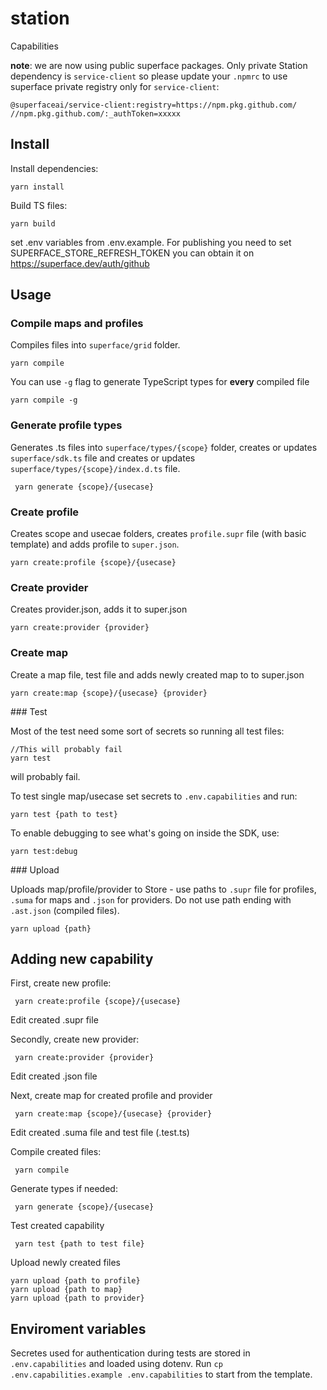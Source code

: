 # station
Capabilities

**note**: we are now using public superface packages. Only private Station dependency is `service-client` so please update your `.npmrc` to use superface private registry only for `service-client`:

```
@superfaceai/service-client:registry=https://npm.pkg.github.com/
//npm.pkg.github.com/:_authToken=xxxxx
```

## Install

Install dependencies: 
```
yarn install
```

Build TS files:
```
yarn build
```
set .env variables from .env.example. For publishing you need to set SUPERFACE_STORE_REFRESH_TOKEN you can obtain it on https://superface.dev/auth/github

## Usage

### Compile maps and profiles

Compiles files into `superface/grid` folder.

```
yarn compile
```

You can use `-g` flag to generate TypeScript types for **every** compiled file

```
yarn compile -g
```

### Generate profile types

Generates .ts files into `superface/types/{scope}` folder, creates or updates `superface/sdk.ts` file and creates or updates `superface/types/{scope}/index.d.ts` file.

```
 yarn generate {scope}/{usecase}
```

### Create profile

Creates scope and usecae folders, creates `profile.supr` file (with basic template) and adds profile to `super.json`.

```
yarn create:profile {scope}/{usecase} 
```

### Create provider

Creates provider.json, adds it to super.json

```
yarn create:provider {provider}
```

### Create map

Create a map file, test file and adds newly created map to to super.json

```
yarn create:map {scope}/{usecase} {provider}
```

### Test

Most of the test need some sort of secrets so running all test files:
```
//This will probably fail
yarn test
```
will probably fail.

To test single map/usecase set secrets to `.env.capabilities` and run: 

```
yarn test {path to test}
```

To enable debugging to see what's going on inside the SDK, use:

```
yarn test:debug
```

### Upload

Uploads map/profile/provider to Store - use paths to `.supr` file for profiles, `.suma` for maps and `.json` for providers. Do not use path ending with `.ast.json` (compiled files).

```
yarn upload {path}
```


## Adding new capability

First, create new profile:

```
 yarn create:profile {scope}/{usecase}
```
Edit created .supr file

Secondly, create new provider:

```
 yarn create:provider {provider}
```

Edit created .json file

Next, create map for created profile and provider

```
 yarn create:map {scope}/{usecase} {provider}
```

Edit created .suma file and test file (.test.ts)

Compile created files:

```
 yarn compile
```

Generate types if needed:

```
 yarn generate {scope}/{usecase}
```

Test created capability

```
 yarn test {path to test file}
```

Upload newly created files
```
yarn upload {path to profile}
yarn upload {path to map}
yarn upload {path to provider}
```

## Enviroment variables

Secretes used for authentication during tests are stored in `.env.capabilities` and loaded using dotenv. Run `cp .env.capabilities.example .env.capabilities` to start from the template.
